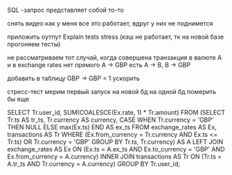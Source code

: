 SQL -запрос представляет собой то-то

снять видео как у меня все это работает, вдруг у них не поднимется

приложить оутпут Explain
tests stress (кэш не работает, тк на новой базе прогоняем тесты)


не рассматриваем тот случай, когда совершена транзакция в валюте А
и в exchange rates нет прямого A -> GBP
есть A -> B, B -> GBP

добавить в таблицу GBP -> GBP = 1
ускорить

стресс-тест
    мерим первый запуск на новой бд
    на одной бд померить бы еще
    



SELECT Tr.user_id,
       SUM(COALESCE(Ex.rate, 1) * Tr.amount)
FROM
  (SELECT Tr.ts AS tr_ts,
          Tr.currency AS currency,
          CASE
              WHEN Tr.currency = 'GBP' THEN NULL
              ELSE max(Ex.ts)
          END AS ex_ts
   FROM exchange_rates AS Ex,
        transactions AS Tr
   WHERE (Ex.from_currency = Tr.currency
          AND Ex.ts <= Tr.ts) OR Tr.currency = 'GBP'
   GROUP BY Tr.ts,
            Tr.currency) AS A
LEFT JOIN exchange_rates AS Ex ON (Ex.ts = A.ex_ts
                                   AND Ex.to_currency = 'GBP'
                                   AND Ex.from_currency = A.currency)
INNER JOIN transactions AS Tr ON (Tr.ts = A.tr_ts
                                  AND Tr.currency = A.currency)
GROUP BY Tr.user_id;

